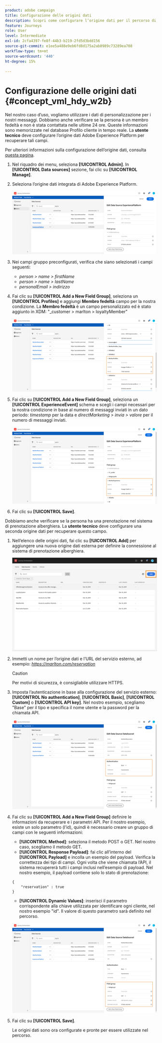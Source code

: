 ```yaml
---
product: adobe campaign
title: Configurazione delle origini dati
description: Scopri come configurare l’origine dati per il percorso di casi d’uso avanzati
feature: Journeys
role: User
level: Intermediate
exl-id: 2cfa4397-fe8f-44b3-b219-2fd5d3bdd156
source-git-commit: e1ee5a488e9eb6fd8d175a2ab8989c73289ea708
workflow-type: tm+mt
source-wordcount: '440'
ht-degree: 15%

---
```


# Configurazione delle origini dati {#concept_vml_hdy_w2b}

Nel nostro caso d’uso, vogliamo utilizzare i dati di personalizzazione per i nostri messaggi. Dobbiamo anche verificare se la persona è un membro fedeltà e non è stata contattata nelle ultime 24 ore. Queste informazioni sono memorizzate nel database Profilo cliente in tempo reale. La **utente tecnico** deve configurare l’origine dati Adobe Experience Platform per recuperare tali campi.

Per ulteriori informazioni sulla configurazione dell’origine dati, consulta [questa pagina](../datasource/about-data-sources.md).

1. Nel riquadro dei menu, seleziona **[!UICONTROL Admin]**. In **[!UICONTROL Data sources]** sezione, fai clic su **[!UICONTROL Manage]**.
1. Seleziona l’origine dati integrata di Adobe Experience Platform.

   ![](../assets/journey23.png)

1. Nei campi gruppo preconfigurati, verifica che siano selezionati i campi seguenti:

   * _person > name > firstName_
   * _person > name > lastName_
   * _personalEmail > indirizzo_

1. Fai clic su **[!UICONTROL Add a New Field Group]**, seleziona un **[!UICONTROL Profiles]** e aggiungi **Membro fedeltà** campo per la nostra condizione. La **Membro fedeltà** è un campo personalizzato ed è stato aggiunto in XDM: &quot;_customer > marlton > loyaltyMember&quot;

   ![](../assets/journeyuc2_6.png)

1. Fai clic su **[!UICONTROL Add a New Field Group]**, seleziona un **[!UICONTROL ExperienceEvent]** schema e scegli i campi necessari per la nostra condizione in base al numero di messaggi inviati in un dato periodo: _timestamp_ per la data e _directMarketing > invia > valore_ per il numero di messaggi inviati.

   ![](../assets/journeyuc2_7.png)

1. Fai clic su **[!UICONTROL Save]**.

Dobbiamo anche verificare se la persona ha una prenotazione nel sistema di prenotazione alberghiera. La **utente tecnico** deve configurare una seconda origine dati per recuperare questo campo.

1. Nell’elenco delle origini dati, fai clic su **[!UICONTROL Add]** per aggiungere una nuova origine dati esterna per definire la connessione al sistema di prenotazione alberghiera.

   ![](../assets/journeyuc2_9.png)

1. Immetti un nome per l’origine dati e l’URL del servizio esterno, ad esempio: _https://marlton.com/reservation_

   >[!CAUTION]
   >
   >Per motivi di sicurezza, è consigliabile utilizzare HTTPS.

1. Imposta l’autenticazione in base alla configurazione del servizio esterno: **[!UICONTROL No authentication]**, **[!UICONTROL Basic]**, **[!UICONTROL Custom]** o **[!UICONTROL API key]**. Nel nostro esempio, scegliamo &quot;Base&quot; per il tipo e specifica il nome utente e la password per la chiamata API.

   ![](../assets/journeyuc2_10.png)

1. Fai clic su **[!UICONTROL Add a New Field Group]** definire le informazioni da recuperare e i parametri API. Per il nostro esempio, esiste un solo parametro (l’id), quindi è necessario creare un gruppo di campi con le seguenti informazioni:

   * **[!UICONTROL Method]**: seleziona il metodo POST o GET. Nel nostro caso, scegliamo il metodo GET.
   * **[!UICONTROL Response Payload]**: fai clic all’interno del **[!UICONTROL Payload]** e incolla un esempio del payload. Verifica la correttezza dei tipi di campi. Ogni volta che viene chiamata l’API, il sistema recupererà tutti i campi inclusi nell’esempio di payload. Nel nostro esempio, il payload contiene solo lo stato di prenotazione:

   ```
   {
       "reservation" : true
   }
   ```

   * **[!UICONTROL Dynamic Values]**: inserisci il parametro corrispondente alla chiave utilizzata per identificare ogni cliente, nel nostro esempio &quot;id&quot;. Il valore di questo parametro sarà definito nel percorso.

   ![](../assets/journeyuc2_11.png)

1. Fai clic su **[!UICONTROL Save]**.

   Le origini dati sono ora configurate e pronte per essere utilizzate nel percorso.
